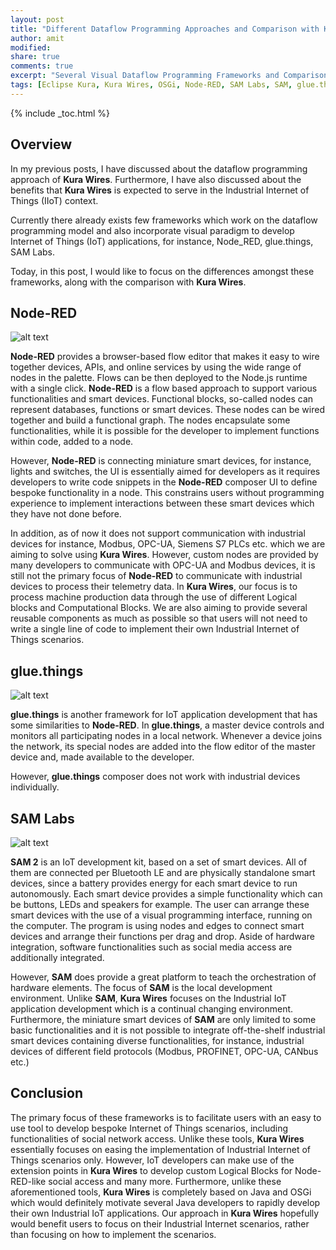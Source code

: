 ```yaml
---
layout: post
title: "Different Dataflow Programming Approaches and Comparison with Kura Wires"
author: amit
modified:
share: true
comments: true
excerpt: "Several Visual Dataflow Programming Frameworks and Comparison"
tags: [Eclipse Kura, Kura Wires, OSGi, Node-RED, SAM Labs, SAM, glue.things, IIoT, IoT]
---
```


{% include _toc.html %}

## Overview

In my previous posts, I have discussed about the dataflow programming approach of **Kura Wires**. Furthermore, I have also discussed about the benefits that **Kura Wires** is expected to serve in the Industrial Internet of Things (IIoT) context.

Currently there already exists few frameworks which work on the dataflow programming model and also incorporate visual paradigm to develop Internet of Things (IoT) applications, for instance, Node_RED, glue.things, SAM Labs.

Today, in this post, I would like to focus on the differences amongst these frameworks, along with the comparison with **Kura Wires**.

## Node-RED

![alt text](https://developer.ibm.com/bluemix/wp-content/uploads/sites/20/2015/02/nodered.png "Node-RED")

**Node-RED** provides a browser-based flow editor that makes it easy to wire together devices, APIs, and online services by using the wide range of nodes in the palette. Flows can be then deployed to the Node.js runtime with a single click. **Node-RED** is a flow based approach to support various functionalities and smart devices. Functional blocks, so-called nodes can represent databases, functions or smart devices. These nodes can be wired together and build a functional graph. The nodes encapsulate some functionalities, while it is possible for the developer to implement functions within code, added to a node.

However, **Node-RED** is connecting miniature smart devices, for instance, lights and switches, the UI is essentially aimed for developers as it requires developers to write code snippets in the **Node-RED** composer UI to define bespoke functionality in a node. This constrains users without programming experience to implement interactions between these smart devices which they have not done before.

In addition, as of now it does not support communication with industrial devices for instance, Modbus, OPC-UA, Siemens S7 PLCs etc. which we are aiming to solve using **Kura Wires**. However, custom nodes are provided by many developers to communicate with OPC-UA and Modbus devices, it is still not the primary focus of **Node-RED** to communicate with industrial devices to process their telemetry data. In **Kura Wires**, our focus is to process machine production data through the use of different Logical blocks and Computational Blocks. We are also aiming to provide several reusable components as much as possible so that users will not need to write a single line of code to implement their own Industrial Internet of Things scenarios.


## glue.things

![alt text](https://s15.postimg.org/a5m9gcqjv/glue_things.png "glue.things")

**glue.things** is another framework for IoT application development that has some similarities to **Node-RED**.  In **glue.things**, a master device controls and monitors all participating nodes in a local network. Whenever a device joins the network, its special nodes are added into the flow editor of the master device and, made available to the developer.

However, **glue.things** composer does not work with industrial devices individually.

## SAM Labs

![alt text](http://mapprojectoffice.com/wp-content/uploads/2015/05/SAM_0055.jpg "SAM Labs")

**SAM 2** is an IoT development kit, based on a set of smart devices. All of them are connected per Bluetooth LE and are physically standalone smart devices, since a battery provides energy for each smart device to run autonomously. Each smart device provides a simple functionality which can be buttons, LEDs and speakers for example. The user can arrange these smart devices with the use of a visual programming interface, running on the computer. The program is using nodes and edges to connect smart devices and arrange their functions per drag and drop. Aside of hardware integration, software functionalities such as social media access are additionally integrated.

However, **SAM** does provide a great platform to teach the orchestration of hardware elements. The focus of **SAM** is the local development environment. Unlike **SAM**, **Kura Wires** focuses on the Industrial IoT application development which is a continual changing environment. Furthermore, the miniature smart devices of **SAM** are only limited to some basic functionalities and it is not possible to integrate off-the-shelf industrial smart devices containing diverse functionalities, for instance, industrial devices of different field protocols (Modbus, PROFINET, OPC-UA, CANbus etc.)

## Conclusion

The primary focus of these frameworks is to facilitate users with an easy to use tool to develop bespoke  Internet of Things scenarios, including functionalities of social network access. Unlike these tools, **Kura Wires** essentially focuses on easing the implementation of Industrial Internet of Things scenarios only. However, IoT developers can make use of the extension points in **Kura Wires** to develop custom Logical Blocks for Node-RED-like social access and many more. Furthermore, unlike these aforementioned tools, **Kura Wires** is completely based on Java and OSGi which would definitely motivate several Java developers to rapidly develop their own Industrial IoT applications. Our approach in **Kura Wires** hopefully would benefit users to focus on their Industrial Internet scenarios, rather than focusing on how to implement the scenarios.
